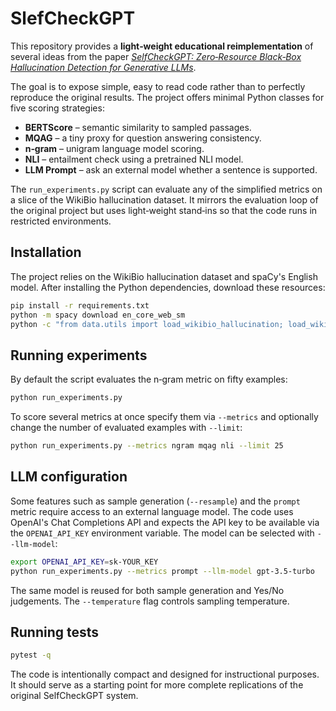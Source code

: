 # SlefCheckGPT

This repository provides a **light‑weight educational reimplementation** of
several ideas from the paper
[*SelfCheckGPT: Zero‑Resource Black‑Box Hallucination Detection for Generative LLMs*](https://arxiv.org/abs/2305.11617).

The goal is to expose simple, easy to read code rather than to perfectly
reproduce the original results.  The project offers minimal Python
classes for five scoring strategies:

* **BERTScore** – semantic similarity to sampled passages.
* **MQAG** – a tiny proxy for question answering consistency.
* **n‑gram** – unigram language model scoring.
* **NLI** – entailment check using a pretrained NLI model.
* **LLM Prompt** – ask an external model whether a sentence is supported.

The `run_experiments.py` script can evaluate any of the simplified
metrics on a slice of the WikiBio hallucination dataset.  It mirrors the
evaluation loop of the original project but uses light‑weight stand‑ins so
that the code runs in restricted environments.

## Installation

The project relies on the WikiBio hallucination dataset and spaCy's English
model. After installing the Python dependencies, download these resources:

```bash
pip install -r requirements.txt
python -m spacy download en_core_web_sm
python -c "from data.utils import load_wikibio_hallucination; load_wikibio_hallucination(split='train[:1]')"
```

## Running experiments

By default the script evaluates the n‑gram metric on fifty examples:

```bash
python run_experiments.py
```

To score several metrics at once specify them via ``--metrics`` and
optionally change the number of evaluated examples with ``--limit``:

```bash
python run_experiments.py --metrics ngram mqag nli --limit 25
```

## LLM configuration

Some features such as sample generation (`--resample`) and the `prompt` metric
require access to an external language model.  The code uses OpenAI's Chat
Completions API and expects the API key to be available via the
`OPENAI_API_KEY` environment variable.  The model can be selected with
`--llm-model`:

```bash
export OPENAI_API_KEY=sk-YOUR_KEY
python run_experiments.py --metrics prompt --llm-model gpt-3.5-turbo
```

The same model is reused for both sample generation and Yes/No judgements.  The
`--temperature` flag controls sampling temperature.

## Running tests

```bash
pytest -q
```

The code is intentionally compact and designed for instructional
purposes.  It should serve as a starting point for more complete
replications of the original SelfCheckGPT system.
